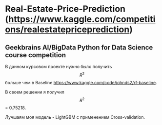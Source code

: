 # Real-Estate-Price-Prediction (https://www.kaggle.com/competitions/realestatepriceprediction)
Geekbrains AI/BigData Python for Data Science course competition
---
В данном курсовом проекте нужно было получить $$R^2$$ больше чем в Baseline https://www.kaggle.com/code/johnds2/rf-baseline.

В своем решении я получил $$R^2$$ = 0.75218. 

Лучшаям моя модель - LightGBM c применением Cross-validation.
